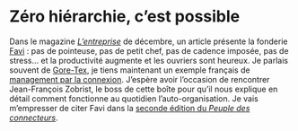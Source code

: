 # Zéro hiérarchie, c’est possible

Dans le magazine [*L’entreprise*](http://www.lentreprise.com/) de décembre, un article présente la fonderie [Favi](http://www.favi.com) : pas de pointeuse, pas de petit chef, pas de cadence imposée, pas de stress… et la productivité augmente et les ouvriers sont heureux. Je parlais souvent de [Gore-Tex](http://www.gore-tex.fr), je tiens maintenant un exemple français de [management par la connexion](/2006/09/08/manager-par-la-connexion/). J’espère avoir l’occasion de rencontrer Jean-François Zobrist, le boss de cette boîte pour qu’il nous explique en détail comment fonctionne au quotidien l’auto-organisation. Je vais m’empresser de citer Favi dans la [seconde édition du *Peuple des connecteurs*](/2007/11/20/liberer-les-connecteurs/).